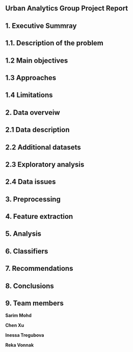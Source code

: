 ## Urban Analytics Group Project Report
## 1. Executive Summray 

## 1.1. Description of the problem
## 1.2 Main objectives
## 1.3 Approaches
## 1.4 Limitations

## 2. Data overveiw
## 2.1 Data description
## 2.2 Additional datasets
## 2.3 Exploratory analysis
## 2.4 Data issues

## 3. Preprocessing


## 4. Feature extraction

## 5. Analysis 

## 6. Classifiers

## 7. Recommendations

## 8. Conclusions

## 9. Team members

**Sarim Mohd**

**Chen Xu**

**Inessa Tregubova**

**Reka Vonnak**
